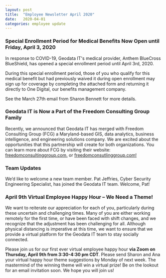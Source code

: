 ```yaml
---
layout: post
title:  "Employee Newsletter April 2020"
date:   2020-04-01
categories: employee update
---
```


### Special Enrollment Period for Medical Benefits Now Open until Friday, April 3, 2020

In response to COVID-19, Geodata IT's medical provider, Anthem BlueCross BlueShield, has opened a special enrollment period until April 3rd, 2020. 

During this special enrollment period, those of you who qualify for this medical benefit but had previously waived it during open enrollment may sign up for coverage by completing the attached form and returning it directly to One Digital, our benefits management company.  

See the March 27th email from Sharon Bennett for more details.  


### Geodata IT is Now a Part of the Freedom Consulting Group Family

Recently, we announced that Geodata IT has merged with Freedom Consulting Group (FCG) a Maryland-based GIS, data analytics, business intelligence, and engineering solutions company.  We are excited about the opportunities that this partnership will create for both organizations.  You can learn more about FCG by visiting their website: <a href="https://freedomconsultinggroup.com/"> freedomconsultinggroup.com.</a> or [freedomconsutlinggroup.com!](https://freedomconsultinggroup.com/)

### Team Updates

We’d like to welcome a new team member.  Pat Jeffries, Cyber Security Engineering Specialist, has joined the Geodata IT team. Welcome, Pat!  

### April 9th Virtual Employee Happy Hour – We Need a Theme!

We want to reiterate our appreciation for each of you, particularly during these uncertain and challenging times.  Many of you are either working remotely for the first time, or have been faced with shift changes, and we recognize that the adjustment has been challenging for all.  Although physical distancing is imperative at this time, we want to ensure that we provide a virtual platform for the Geodata IT team to stay socially connected.

Please join us for our first ever virtual employee happy hour **via Zoom on Thursday, April 9th from 3:30-4:30 pm CDT**. Please send Sharon and Ana your virtual happy hour theme suggestions by Monday of next week. The mastermind of the winning theme will win a virtual prize! Be on the lookout for an email invitation soon.  We hope you will join us!
